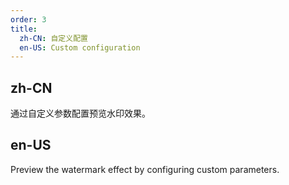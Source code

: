 ```yaml
---
order: 3
title:
  zh-CN: 自定义配置
  en-US: Custom configuration
---
```


## zh-CN

通过自定义参数配置预览水印效果。

## en-US

Preview the watermark effect by configuring custom parameters.